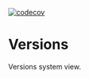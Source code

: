 [![codecov](https://codecov.io/gh/heeus/core-istructsmem/branch/main/graph/badge.svg?token=1O1pA6zdYs)](https://codecov.io/gh/heeus/core-istructsmem/internal/vers)

# Versions

Versions system view.